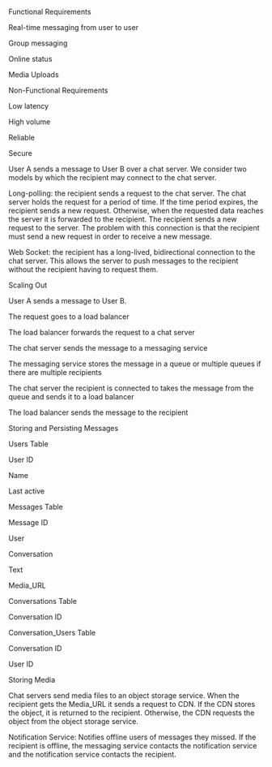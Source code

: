 ﻿Functional Requirements

Real-time messaging from user to user

Group messaging

Online status

Media Uploads

Non-Functional Requirements

Low latency

High volume

Reliable

Secure

User A sends a message to User B over a chat server. We consider two models by which the recipient may connect to the chat server.

Long-polling: the recipient sends a request to the chat server. The chat server holds the request for a period of time. If the time period expires, the recipient sends a new request. Otherwise, when the requested data reaches the server it is forwarded to the recipient. The recipient sends a new request to the server. The problem with this connection is that the recipient must send a new request in order to receive a new message.

Web Socket: the recipient has a long-lived, bidirectional connection to the chat server. This allows the server to push messages to the recipient without the recipient having to request them.

Scaling Out

User A sends a message to User B.

The request goes to a load balancer

The load balancer forwards the request to a chat server

The chat server sends the message to a messaging service

The messaging service stores the message in a queue or multiple queues if there are multiple recipients

The chat server the recipient is connected to takes the message from the queue and sends it to a load balancer

The load balancer sends the message to the recipient

Storing and Persisting Messages

Users Table

User ID

Name

Last active

Messages Table

Message ID

User

Conversation

Text

Media_URL

Conversations Table

Conversation ID

Conversation_Users Table

Conversation ID

User ID

Storing Media

Chat servers send media files to an object storage service. When the recipient gets the Media_URL it sends a request to CDN. If the CDN stores the object, it is returned to the recipient. Otherwise, the CDN requests the object from the object storage service.

Notification Service: Notifies offline users of messages they missed. If the recipient is offline, the messaging service contacts the notification service and the notification service contacts the recipient.
